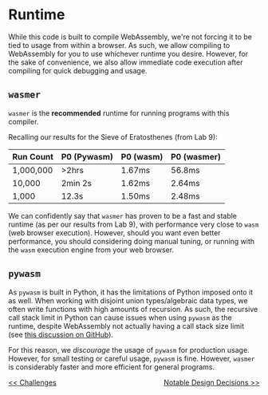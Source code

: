 # Runtime

While this code is built to compile  WebAssembly, we're not forcing it to be tied to usage from within a browser. As such, we allow compiling to WebAssembly for you to use whichever runtime you desire. However, for the sake of convenience, we also allow immediate code execution after compiling for quick debugging and usage.

## `wasmer`

`wasmer` is the **recommended** runtime for running programs with this compiler.

Recalling our results for the Sieve of Eratosthenes (from Lab 9):

| Run Count | P0 (Pywasm) | P0 (wasm) | P0 (wasmer) |
|-----------|-------------|-----------|-------------|
| 1,000,000 | >2hrs       | 1.67ms    | 56.8ms      |
| 10,000    | 2min 2s     | 1.62ms    | 2.64ms      |
| 1,000     | 12.3s       | 1.50ms    | 2.48ms      |

We can confidently say that `wasmer` has proven to be a fast and stable runtime (as per our results from Lab 9), with performance very close to `wasm` (web browser execution). However, should you want even better performance, you should considering doing manual tuning, or running with the `wasm` execution engine from your web browser.


## `pywasm`

As `pywasm` is built in Python, it has the limitations of Python imposed onto it as well. When working with disjoint union types/algebraic data types, we often write functions with high amounts of recursion. As such, the recursive call stack limit in Python can cause issues when using `pywasm` as the runtime, despite WebAssembly not actually having a call stack size limit (see [this discussion on GitHub](https://github.com/WebAssembly/design/issues/1163)).

For this reason, we _discourage_ the usage of `pywasm` for production usage. However, for small testing or careful usage, `pywasm` is fine. However, `wasmer` is considerably faster and more efficient for general programs.

<a style="float:left" href="CHALLENGES.md">\<\< Challenges</a> <a style="float:right" href="NOTABLE_DESIGN_DECISIONS.md">Notable Design Decisions \>\></a>

